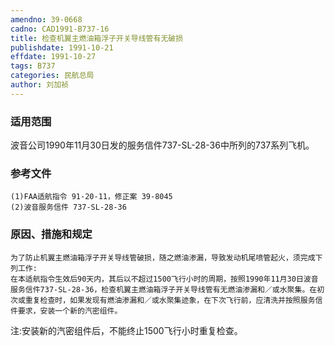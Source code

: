 ```yaml
---
amendno: 39-0668
cadno: CAD1991-B737-16
title: 检查机翼主燃油箱浮子开关导线管有无破损
publishdate: 1991-10-21
effdate: 1991-10-27
tags: B737
categories: 民航总局
author: 刘加祯
---
```


### 适用范围 
波音公司1990年11月30日发的服务信件737-SL-28-36中所列的737系列飞机。

<!--more-->
### 参考文件
    (1)FAA适航指令 91-20-11，修正案 39-8045 
    (2)波音服务信件 737-SL-28-36 

### 原因、措施和规定 
    为了防止机翼主燃油箱浮子开关导线管破损，随之燃油渗漏，导致发动机尾喷管起火，须完成下列工作: 
    在本适航指令生效后90天内，其后以不超过1500飞行小时的周期，按照1990年11月30日波音服务信件737-SL-28-36，检查机翼主燃油箱浮子开关导线管有无燃油渗漏和／或水聚集。在初次或重复检查时，如果发现有燃油渗漏和／或水聚集迹象，在下次飞行前，应清洗并按照服务信件要求，安装一个新的汽密组件。 
注:安装新的汽密组件后，不能终止1500飞行小时重复检查。
